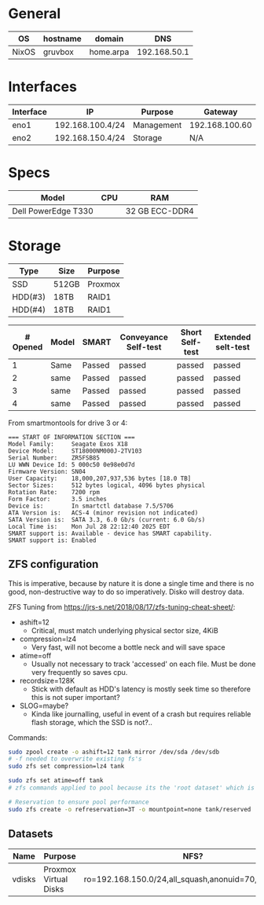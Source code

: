 # General

| OS    | hostname | domain    | DNS          |
| ----- | -------- | --------- | ------------ |
| NixOS | gruvbox  | home.arpa | 192.168.50.1 |
# Interfaces

| Interface | IP               | Purpose    | Gateway        |
| --------- | ---------------- | ---------- | -------------- |
| eno1      | 192.168.100.4/24 | Management | 192.168.100.60 |
| eno2      | 192.168.150.4/24 | Storage    | N/A            |
# Specs

| Model               | CPU | RAM            |
| ------------------- | --- | -------------- |
| Dell PowerEdge T330 |     | 32 GB ECC-DDR4 |
# Storage

| Type    | Size  | Purpose |
| ------- | ----- | ------- |
| SSD     | 512GB | Proxmox |
| HDD(#3) | 18TB  | RAID1   |
| HDD(#4) | 18TB  | RAID1   |



| # Opened | Model | SMART  | Conveyance Self-test | Short Self-test | Extended selt-test |
| -------- | ----- | ------ | -------------------- | --------------- | ------------------ |
| 1        | Same  | Passed | passed               | passed          | passed             |
| 2        | same  | Passed | passed               | passed          | passed             |
| 3        | same  | Passed | passed               | passed          | passed             |
| 4        | same  | Passed | passed               | passed          | passed             |
From smartmontools for drive 3 or 4:

```
=== START OF INFORMATION SECTION ===
Model Family:     Seagate Exos X18
Device Model:     ST18000NM000J-2TV103
Serial Number:    ZR5FSB85
LU WWN Device Id: 5 000c50 0e98e0d7d
Firmware Version: SN04
User Capacity:    18,000,207,937,536 bytes [18.0 TB]
Sector Sizes:     512 bytes logical, 4096 bytes physical
Rotation Rate:    7200 rpm
Form Factor:      3.5 inches
Device is:        In smartctl database 7.5/5706
ATA Version is:   ACS-4 (minor revision not indicated)
SATA Version is:  SATA 3.3, 6.0 Gb/s (current: 6.0 Gb/s)
Local Time is:    Mon Jul 28 22:12:40 2025 EDT
SMART support is: Available - device has SMART capability.
SMART support is: Enabled
```

## ZFS configuration

This is imperative, because by nature it is done a single time and there is no good, non-destructive way to do so imperatively. Disko will destroy data.


ZFS Tuning from https://jrs-s.net/2018/08/17/zfs-tuning-cheat-sheet/:
- ashift=12
	- Critical, must match underlying physical sector size, 4KiB
- compression=lz4
	- Very fast, will not become a bottle neck and will save space
- atime=off
	- Usually not necessary to track 'accessed' on each file. Must be done very frequently so saves cpu.
- recordsize=128K
	- Stick with default as HDD's latency is mostly seek time so therefore this is not super important?
- SLOG=maybe?
	- Kinda like journalling, useful in event of a crash but requires reliable flash storage, which the SSD is not?..

Commands:
```bash
sudo zpool create -o ashift=12 tank mirror /dev/sda /dev/sdb
# -f needed to overwrite existing fs's
sudo zfs set compression=lz4 tank

sudo zfs set atime=off tank
# zfs commands applied to pool because its the 'root dataset' which is just at the top level of the pool

# Reservation to ensure pool performance
sudo zfs create -o refreservation=3T -o mountpoint=none tank/reserved
```

## Datasets


| Name   | Purpose               | NFS?                                                 |
| ------ | --------------------- | ---------------------------------------------------- |
| vdisks | Proxmox Virtual Disks | ro=192.168.150.0/24,all_squash,anonuid=70,anongid=70 |
